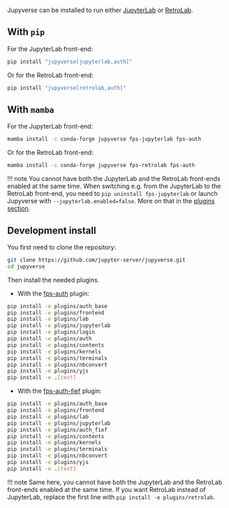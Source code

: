 Jupyverse can be installed to run either [JupyterLab](https://jupyterlab.readthedocs.io) or [RetroLab](https://github.com/jupyterlab/retrolab).

## With `pip`

For the JupyterLab front-end:
```bash
pip install "jupyverse[jupyterlab,auth]"
```
Or for the RetroLab front-end:
```bash
pip install "jupyverse[retrolab,auth]"
```

## With `mamba`

For the JupyterLab front-end:
```bash
mamba install -c conda-forge jupyverse fps-jupyterlab fps-auth
```
Or for the RetroLab front-end:
```bash
mamba install -c conda-forge jupyverse fps-retrolab fps-auth
```

!!! note
    You cannot have both the JupyterLab and the RetroLab front-ends enabled at the same time.
    When switching e.g. from the JupyterLab to the RetroLab front-end, you need to
    `pip uninstall fps-jupyterlab` or launch Jupyverse with `--jupyterlab.enabled=false`.
    More on that in the [plugins section](../plugins/jupyterlab).

## Development install

You first need to clone the repository:
```bash
git clone https://github.com/jupyter-server/jupyverse.git
cd jupyverse
```

Then install the needed plugins.

- With the [fps-auth](../plugins/auth/#fps-auth) plugin:
```bash
pip install -e plugins/auth_base
pip install -e plugins/frontend
pip install -e plugins/lab
pip install -e plugins/jupyterlab
pip install -e plugins/login
pip install -e plugins/auth
pip install -e plugins/contents
pip install -e plugins/kernels
pip install -e plugins/terminals
pip install -e plugins/nbconvert
pip install -e plugins/yjs
pip install -e .[test]
```
- With the [fps-auth-fief](../plugins/auth/#fps-auth-fief) plugin:
```bash
pip install -e plugins/auth_base
pip install -e plugins/frontend
pip install -e plugins/lab
pip install -e plugins/jupyterlab
pip install -e plugins/auth_fief
pip install -e plugins/contents
pip install -e plugins/kernels
pip install -e plugins/terminals
pip install -e plugins/nbconvert
pip install -e plugins/yjs
pip install -e .[test]
```

!!! note
    Same here, you cannot have both the JupyterLab and the RetroLab front-ends enabled at the same time.
    If you want RetroLab instead of JupyterLab, replace the first line with `pip install -e plugins/retrolab`.
